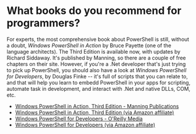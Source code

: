 # What books do you recommend for programmers?

For experts, the most comprehensive book about PowerShell is still, without a doubt, _Windows PowerShell in Action_ by Bruce Payette \(one of the language architects\). The Third Edition is available now, with updates by Richard Siddaway. It's published by Manning, so there are a couple of free chapters on their site. However, if you're a .Net developer that's just trying to pick up PowerShell, you should also have a look at _Windows PowerShell for Developers_, by Douglas Finke -- it's full of scripts that you can relate to, and that will help you learn to embedd PowerShell in your apps for scripting, automate task in development, and interact with .Net and native DLLs, COM, etc.

* [Windows PowerShell in Action, Third Edition - Manning Publications](https://www.manning.com/books/windows-powershell-in-action-third-edition)
* [Windows PowerShell in Action, Third Edition \(via Amazon affiliate\)](http://amzn.to/2zu7Lo2)
* [Windows PowerShell for Developers - O'Reilly Media](http://shop.oreilly.com/product/0636920024491.do)
* [Windows PowerShell for Developers \(via Amazon affiliate\)](http://amzn.to/2xeece8)

